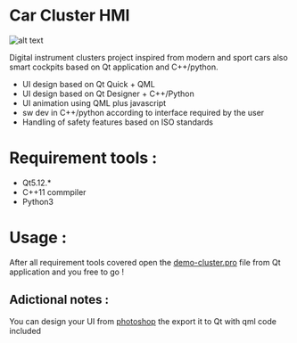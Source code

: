 # Car Cluster HMI

![alt text](https://github.com/afondiel/car-cluster-hmi/blob/master/qt-demo/dashboards_new_.png?raw=true)

Digital instrument clusters project inspired from modern and sport cars also smart cockpits based on Qt application and C++/python.
- UI design based on Qt Quick + QML
- UI design based on Qt Designer + C++/Python 
- UI animation using QML plus javascript
- sw dev in C++/python according to interface required by the user
- Handling of safety features based on ISO standards 

# Requirement tools :

- Qt5.12.*
- C++11 commpiler
- Python3

# Usage :

After all requirement tools covered open the [demo-cluster.pro](https://github.com/afondiel/car-cluster-hmi/blob/master/qt-demo/demo-cluster.pro) file from Qt application and you free to go ! 

## Adictional notes : 

You can design your UI from [photoshop](https://www.adobe.com/fr/products/photoshop.html) the export it to Qt with qml code included


